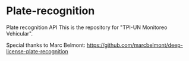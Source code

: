 # Plate-recognition
Plate recognition API
This is the repository for "TPI-UN Monitoreo Vehicular".



Special thanks to Marc Belmont:
https://github.com/marcbelmont/deep-license-plate-recognition
